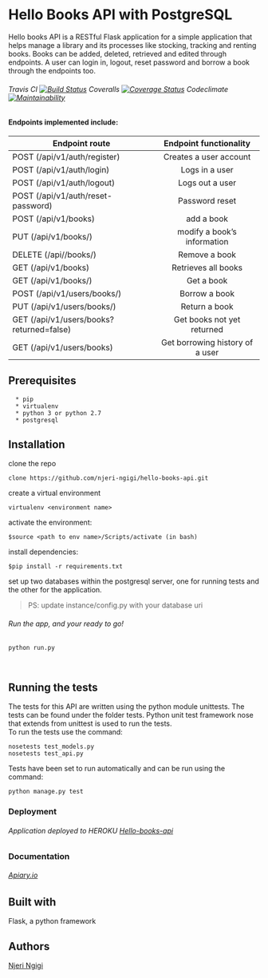 # Hello Books API with PostgreSQL
Hello books API is a RESTful Flask application for a simple application that helps manage a library and its processes like stocking, tracking and renting books. Books can be added, deleted, retrieved and edited through endpoints. A user can login in, logout, reset password and borrow a book through the endpoints too. 
###### Travis CI [![Build Status](https://travis-ci.org/njeri-ngigi/hello_api.svg?branch=unittests)](https://travis-ci.org/njeri-ngigi/hello_api) Coveralls [![Coverage Status](https://coveralls.io/repos/github/njeri-ngigi/hello_api/badge.svg?branch=master)](https://coveralls.io/github/njeri-ngigi/hello_api?branch=master) Codeclimate [![Maintainability](https://api.codeclimate.com/v1/badges/134755222a765551cf15/maintainability)](https://codeclimate.com/github/njeri-ngigi/hello_api/maintainability)

#### Endpoints implemented include:
| Endpoint route                                 |   Endpoint functionality                                     |
| ---------------------------------------------- |:------------------------------------------------------------:|
| POST      (/api/v1/auth/register)              |   Creates a user account                                     |
| POST      (/api/v1/auth/login)                 |   Logs in a user                                             |
| POST      (/api/v1/auth/logout)                |   Logs out a user                                            |
| POST      (/api/v1/auth/reset-password)        |   Password reset                                             |
| POST      (/api/v1/books)                      |   add a book                                                 |
| PUT       (/api/v1/books/<bookId>)             |   modify a book’s information                                |
| DELETE    (/api//books/<bookId>)               |   Remove a book                                              |
| GET       (/api/v1/books)                      |   Retrieves all books                                        |
| GET       (/api/v1/books/<bookId>)             |   Get a book                                                 |
| POST      (/api/v1/users/books/<bookId>)       |   Borrow a book                                              |
| PUT       (/api/v1/users/books/<bookId>)       |   Return a book                                              |
| GET       (/api/v1/users/books?returned=false) |   Get books not yet returned                                 |
| GET       (/api/v1/users/books)                |   Get borrowing history of a user                            |


## Prerequisites
      * pip
      * virtualenv
      * python 3 or python 2.7
      * postgresql
      

## Installation
   clone the repo
   ```
   clone https://github.com/njeri-ngigi/hello-books-api.git
   ```
   create a virtual environment
   ```
   virtualenv <environment name>
   ```
   activate the environment:
   ```
   $source <path to env name>/Scripts/activate (in bash)
   ```
   install dependencies:
   ```
   $pip install -r requirements.txt
   ```
   set up two databases within the postgresql server, one for running tests and the other for the application.
   > PS: update instance/config.py with your database uri 
   ###### Run the app, and your ready to go!
   ```
   python run.py
   ```
      

## Running the tests
  The tests for this API are written using the python module unittests. The tests can be found under the folder tests.
  Python unit test framework nose that extends from unittest is used to run the tests.<br>
  To run the tests use the command:
      
   ```
   nosetests test_models.py
   nosetests test_api.py
  ```
  
  Tests have been set to run automatically and can be run using the command:
  ```
  python manage.py test
  ```
   
### Deployment
###### Application deployed to HEROKU [Hello-books-api](https://my-hello-books-api.herokuapp.com/)

### Documentation
###### [Apiary.io](https://helloword16.docs.apiary.io/#)

## Built with 
   Flask, a python framework
   
## Authors
[Njeri Ngigi](https://github.com/njeri-ngigi)

